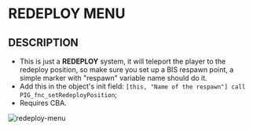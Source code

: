 # REDEPLOY MENU
## DESCRIPTION
- This is just a **REDEPLOY** system, it will teleport the player to the redeploy position, so make sure you set up a BIS respawn point, a simple marker with "respawn" variable name should do it.
- Add this in the object's init field: `[this, "Name of the respawn"] call PIG_fnc_setRedeployPosition`;
- Requires CBA.

![redeploy-menu](https://github.com/user-attachments/assets/a6b8b414-5988-48f9-8616-329b6bfb47a1)
